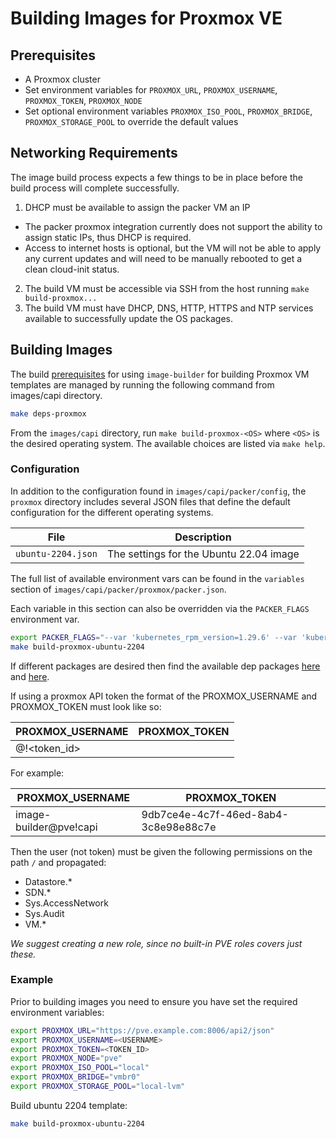 # Building Images for Proxmox VE

## Prerequisites

- A Proxmox cluster
- Set environment variables for `PROXMOX_URL`, `PROXMOX_USERNAME`, `PROXMOX_TOKEN`, `PROXMOX_NODE`
- Set optional environment variables `PROXMOX_ISO_POOL`, `PROXMOX_BRIDGE`, `PROXMOX_STORAGE_POOL` to override the default values

## Networking Requirements

The image build process expects a few things to be in place before the build process will complete successfully.

1. DHCP must be available to assign the packer VM an IP
  * The packer proxmox integration currently does not support the ability to assign static IPs, thus DHCP is required.
  * Access to internet hosts is optional, but the VM will not be able to apply any current updates and will need to be manually rebooted to get a clean cloud-init status.
2. The build VM must be accessible via SSH from the host running `make build-proxmox...`
3. The build VM must have DHCP, DNS, HTTP, HTTPS and NTP services available to successfully update the OS packages.

## Building Images

The build [prerequisites](../capi.md#prerequisites) for using `image-builder` for
building Proxmox VM templates are managed by running the following command from images/capi directory.

```bash
make deps-proxmox
```

From the `images/capi` directory, run `make build-proxmox-<OS>` where `<OS>` is
the desired operating system. The available choices are listed via `make help`.

### Configuration

In addition to the configuration found in `images/capi/packer/config`, the `proxmox`
directory includes several JSON files that define the default configuration for
the different operating systems.

| File               | Description                             |
|--------------------|-----------------------------------------|
| `ubuntu-2204.json` | The settings for the Ubuntu 22.04 image |

The full list of available environment vars can be found in the `variables` section of `images/capi/packer/proxmox/packer.json`.

Each variable in this section can also be overridden via the `PACKER_FLAGS` environment var.

```bash
export PACKER_FLAGS="--var 'kubernetes_rpm_version=1.29.6' --var 'kubernetes_semver=v1.29.6' --var 'kubernetes_series=v1.29' --var 'kubernetes_deb_version=1.29.6-1.1'"
make build-proxmox-ubuntu-2204
```

If different packages are desired then find the available dep packages [here](https://build.opensuse.org/package/revisions/isv:kubernetes:core:shared:build/kubernetes-cni) 
and [here](https://build.opensuse.org/project/show/isv:kubernetes:core:stable).

If using a proxmox API token the format of the PROXMOX_USERNAME and PROXMOX_TOKEN must look like so:

| PROXMOX_USERNAME              | PROXMOX_TOKEN  |
|-------------------------------|----------------|
| <username>@<realm>!<token_id> | <token secret> |

For example:

| PROXMOX_USERNAME       | PROXMOX_TOKEN                        |
|------------------------|--------------------------------------|
| image-builder@pve!capi | 9db7ce4e-4c7f-46ed-8ab4-3c8e98e88c7e |

Then the user (not token) must be given the following permissions on the path `/` and propagated:

* Datastore.*
* SDN.*
* Sys.AccessNetwork
* Sys.Audit
* VM.*

*We suggest creating a new role, since no built-in PVE roles covers just these.*


### Example

Prior to building images you need to ensure you have set the required environment variables:

```bash
export PROXMOX_URL="https://pve.example.com:8006/api2/json"
export PROXMOX_USERNAME=<USERNAME>
export PROXMOX_TOKEN=<TOKEN_ID>
export PROXMOX_NODE="pve"
export PROXMOX_ISO_POOL="local"
export PROXMOX_BRIDGE="vmbr0"
export PROXMOX_STORAGE_POOL="local-lvm"
```

Build ubuntu 2204 template:

```bash
make build-proxmox-ubuntu-2204
```
